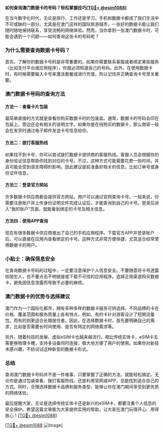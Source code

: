 **如何查询澳门数据卡的号码？轻松掌握技巧[[TG💪+ @esim1088](https://t.me/s/esim1088)]**

在当今数字化时代，无论是旅行、工作还是学习，手机和数据卡都成了我们生活中不可或缺的一部分。尤其是在澳门这样的国际旅游城市，一张好的数据卡能让我们随时随地保持联系，享受流畅的网络体验。然而，当你拿到一张澳门数据卡时，可能会遇到一个问题——如何查询这张卡的号码呢？

### **为什么需要查询数据卡号码？**

首先，了解你的数据卡号码是非常重要的。如果你需要联系客服或者绑定某些服务（比如支付平台或应用程序），你就必须知道自己的号码。此外，在使用数据卡时，有时候需要输入卡号来激活套餐或进行充值，所以记住并正确查询卡号至关重要。

### **澳门数据卡号码的查询方法**

#### **方法一：查看卡片包装**
最简单直接的方式就是查看你购买数据卡时的包装盒。通常，数据卡的号码会印在包装上，旁边还会有相关的说明文字。如果你是在线购买的数据卡，那么商家一般会在发货时通过电子邮件发送卡号信息给你。

#### **方法二：拨打客服热线**
如果找不到卡号，你可以尝试拨打数据卡提供商的客服热线。客服人员会根据你的身份验证信息帮助你找到对应的卡号。不过，这种方式可能需要花费一些时间，并且可能会受到语言障碍的影响，因此建议提前准备好相关的信息，比如订单号或身份证件信息。

#### **方法三：登录官方网站**
许多数据卡供应商都会提供官方网站，用户可以通过官网查询卡号。一般来说，你需要注册账户并上传身份证明文件完成认证后，才能查询到自己的卡号。登录后进入“我的账户”页面，就能看到绑定的卡号及相关信息。

#### **方法四：使用APP查询**
现在有很多数据卡供应商推出了自己的手机应用程序。下载官方APP并登录账户后，可以直接在应用内查看绑定的卡号。这种方式非常方便快捷，尤其适合经常使用数据卡的用户。

### **小贴士：确保信息安全**

在查询数据卡号码的过程中，一定要注意保护个人信息安全。不要随意将卡号透露给陌生人，也不要点击不明链接或下载不可信的应用程序。选择正规渠道购买数据卡，避免因信息泄露而导致不必要的麻烦。

### **澳门数据卡的优势与选择建议**

澳门作为一个国际化都市，拥有多种多样的数据卡服务可供选择。不同品牌的卡在价格、覆盖范围和服务质量上各有特点。例如，有的卡针对游客设计了短期流量包，而有的则更适合长期居住者。因此，在选择数据卡时，首先要明确自己的需求，比如是否需要长时间使用、是否有特定的网络需求等。

另外，随着科技的发展，虚拟eSIM卡也越来越流行。相比传统实体卡，eSIM卡无需更换物理卡槽，支持多设备同时连接，极大地方便了用户的使用。如果你对新技术感兴趣，不妨试试这种新型的数据卡形式。

### **总结**

查询澳门数据卡号码并不是一件难事，只要掌握了正确的方法，就能轻松搞定。无论你是通过包装查看、拨打客服热线，还是利用官网或APP，总能找到适合自己的方式。同时，合理选择数据卡品牌和服务类型，能够让你在澳门期间享受到更优质的网络体验。

最后提醒大家，无论是选择传统实体卡还是新兴的eSIM卡，都要注重个人信息的安全保护。希望这篇文章能为大家提供实用的帮助，让大家在澳门玩得开心、用得放心！[[TG💪+ @esim1088](https://t.me/s/esim1088)]

[[TG💪+ @esim1088](https://t.me/s/esim1088) ![Image](https://i.postimg.cc/4NQfJmqS/Snipaste-2025-05-13-00-14-12.png)]